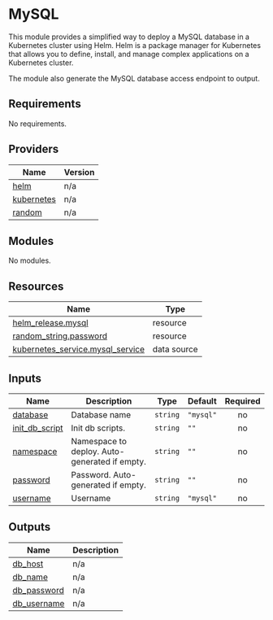 # MySQL

This module provides a simplified way to deploy a MySQL database in a Kubernetes cluster using Helm. Helm is a package manager for Kubernetes that allows you to define, install, and manage complex applications on a Kubernetes cluster.

The module also generate the MySQL database access endpoint to output. 

<!-- BEGIN_TF_DOCS -->
## Requirements

No requirements.

## Providers

| Name | Version |
|------|---------|
| <a name="provider_helm"></a> [helm](#provider\_helm) | n/a |
| <a name="provider_kubernetes"></a> [kubernetes](#provider\_kubernetes) | n/a |
| <a name="provider_random"></a> [random](#provider\_random) | n/a |

## Modules

No modules.

## Resources

| Name | Type |
|------|------|
| [helm_release.mysql](https://registry.terraform.io/providers/hashicorp/helm/latest/docs/resources/release) | resource |
| [random_string.password](https://registry.terraform.io/providers/hashicorp/random/latest/docs/resources/string) | resource |
| [kubernetes_service.mysql_service](https://registry.terraform.io/providers/hashicorp/kubernetes/latest/docs/data-sources/service) | data source |

## Inputs

| Name | Description | Type | Default | Required |
|------|-------------|------|---------|:--------:|
| <a name="input_database"></a> [database](#input\_database) | Database name | `string` | `"mysql"` | no |
| <a name="input_init_db_script"></a> [init\_db\_script](#input\_init\_db\_script) | Init db scripts. | `string` | `""` | no |
| <a name="input_namespace"></a> [namespace](#input\_namespace) | Namespace to deploy. Auto-generated if empty. | `string` | `""` | no |
| <a name="input_password"></a> [password](#input\_password) | Password. Auto-generated if empty. | `string` | `""` | no |
| <a name="input_username"></a> [username](#input\_username) | Username | `string` | `"mysql"` | no |

## Outputs

| Name | Description |
|------|-------------|
| <a name="output_db_host"></a> [db\_host](#output\_db\_host) | n/a |
| <a name="output_db_name"></a> [db\_name](#output\_db\_name) | n/a |
| <a name="output_db_password"></a> [db\_password](#output\_db\_password) | n/a |
| <a name="output_db_username"></a> [db\_username](#output\_db\_username) | n/a |
<!-- END_TF_DOCS -->
